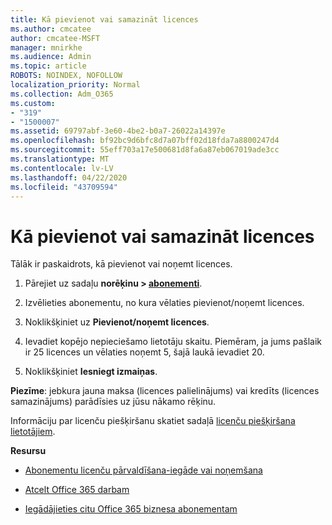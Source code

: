 ```yaml
---
title: Kā pievienot vai samazināt licences
ms.author: cmcatee
author: cmcatee-MSFT
manager: mnirkhe
ms.audience: Admin
ms.topic: article
ROBOTS: NOINDEX, NOFOLLOW
localization_priority: Normal
ms.collection: Adm_O365
ms.custom:
- "319"
- "1500007"
ms.assetid: 69797abf-3e60-4be2-b0a7-26022a14397e
ms.openlocfilehash: bf92bc9d6bfc8d7a07bff02d18fda7a8800247d4
ms.sourcegitcommit: 55eff703a17e500681d8fa6a87eb067019ade3cc
ms.translationtype: MT
ms.contentlocale: lv-LV
ms.lasthandoff: 04/22/2020
ms.locfileid: "43709594"
---
```

# <a name="how-to-add-or-reduce-licenses"></a>Kā pievienot vai samazināt licences

Tālāk ir paskaidrots, kā pievienot vai noņemt licences.
  
1. Pārejiet uz sadaļu **norēķinu > [abonementi](https://portal.office.com/adminportal/home#/subscriptions)**.

2. Izvēlieties abonementu, no kura vēlaties pievienot/noņemt licences.

3. Noklikšķiniet uz **Pievienot/noņemt licences**.

4. Ievadiet kopējo nepieciešamo lietotāju skaitu. Piemēram, ja jums pašlaik ir 25 licences un vēlaties noņemt 5, šajā laukā ievadiet 20.

5. Noklikšķiniet **Iesniegt izmaiņas**.

**Piezīme**: jebkura jauna maksa (licences palielinājums) vai kredīts (licences samazinājums) parādīsies uz jūsu nākamo rēķinu.

Informāciju par licenču piešķiršanu skatiet sadaļā [licenču piešķiršana lietotājiem](https://docs.microsoft.com/microsoft-365/admin/manage/assign-licenses-to-users).

 **Resursu**
  
- [Abonementu licenču pārvaldīšana-iegāde vai noņemšana](https://docs.microsoft.com/microsoft-365/commerce/licenses/buy-licenses)

- [Atcelt Office 365 darbam](https://support.office.com/article/Cancel-Office-365-for-business-b1bc0bef-4608-4601-813a-cdd9f746709a)

- [Iegādājieties citu Office 365 biznesa abonementam](https://support.office.com/article/Buy-another-Office-365-for-business-subscription-fab3b86c-3359-4042-8692-5d4dc7550b7c)
